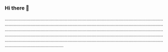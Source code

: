 ### Hi there 👋

..........................................................................................................................................................................................................................................................................................................................................................................................................................................................................................................................................................................................................................................................................................